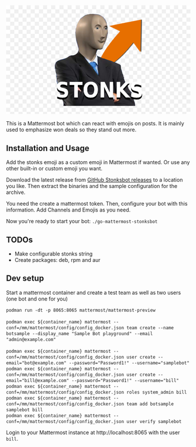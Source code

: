 ![Stonks](img/stonks.jpg)

This is a Mattermost bot which can react with emojis on posts. It is mainly used to
emphasize won deals so they stand out more.

## Installation and Usage

Add the stonks emoji as a custom emoji in Mattermost if wanted. Or use any other built-in or custom emoji you want.

Download the latest release from [GitHub Stonksbot releases](https://github.com/StonkiBot/go-mattermost-stonksbot/releases/latest) to a location you like. Then extract the binaries and the sample configuration for the archive.

You need the create a mattermost token. Then, configure your bot with this information. Add Channels and Emojis as you need.

Now you're ready to start your bot: `./go-mattermost-stonksbot`

## TODOs

* Make configurable stonks string
* Create packages: deb, rpm and aur

## Dev setup

Start a mattermost container and create a test team as well as two users (one bot and one for you)


```
podman run -dt -p 8065:8065 mattermost/mattermost-preview

podman exec ${container_name} mattermost --conf=/mm/mattermost/config/config_docker.json team create --name botsample --display_name "Sample Bot playground" --email "admin@example.com"

podman exec ${container_name} mattermost --conf=/mm/mattermost/config/config_docker.json user create --email="bot@example.com" --password="Password1!" --username="samplebot"
podman exec ${container_name} mattermost --conf=/mm/mattermost/config/config_docker.json user create --email="bill@example.com" --password="Password1!" --username="bill"
podman exec ${container_name} mattermost --conf=/mm/mattermost/config/config_docker.json roles system_admin bill
podman exec ${container_name} mattermost --conf=/mm/mattermost/config/config_docker.json team add botsample samplebot bill
podman exec ${container_name} mattermost --conf=/mm/mattermost/config/config_docker.json user verify samplebot
```

Login to your Mattermost instance at http://localhost:8065 with the user `bill`.